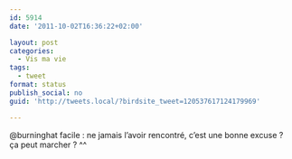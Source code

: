 ```yaml
---
id: 5914
date: '2011-10-02T16:36:22+02:00'

layout: post
categories:
  - Vis ma vie
tags:
  - tweet
format: status
publish_social: no
guid: 'http://tweets.local/?birdsite_tweet=120537617124179969'

---
```


@burninghat facile : ne jamais l’avoir rencontré, c’est une bonne excuse ? ça peut marcher ? ^^